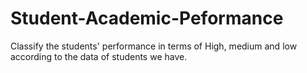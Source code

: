 # Student-Academic-Peformance
Classify the students' performance in terms of High, medium and low according to the data of students we have.
